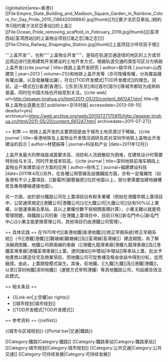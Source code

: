 {{globalize|area=香港}}
[[File:Empire_State_Building_and_Madison_Square_Garden_in_Rainbow_Colors_for_Gay_Pride_2015_(18642009884).jpg|thumb]]为[[賓夕法尼亞車站_(紐約市)|纽约賓夕法尼亞車站]]的上盖]]
[[File:Ocean_Pride_removing_scaffold_in_February_2018.jpg|thumb]][[荃湾西站|荃湾西站]]的上盖物业项目[[海之恋|海之恋]]]]
[[File:China_Railway_Shapingba_Station.jpg|thumb]]上盖项目沙坪坝双子塔]]

'''上盖开发'''，也称“'''上盖物业开发'''”，是指在轨道交通途径的地区的上方或邻近周边进行民用建筑开发建设的土地开发方式，根据轨道交通的类型可区分为铁路上盖开发<ref>{{cite journal | title=铁路上盖开发研究 | author=姚华伟 | journal=山西建筑 | year=2013 | volume=21}}</ref>和地铁上盖开发等（亦可按擁有權，分為實益擁有權出讓，以及發展權出讓），符合[[TOD开发模式|TOD开发模式]]的理念。目前，这一模式在[[香港|香港]]、[[东京|东京]]和[[首尔|首尔]]等城市都较为成熟和普遍，同时在中国大陆也开始受到关注。<ref>{{cite web| url=http://epaper.jinghua.cn/html/2011-05/20/content_661247.htm| title=地铁上盖物业逐鹿北京| publisher=京华时报| accessdate=2013-09-10| deadurl=yes| archiveurl=https://web.archive.org/web/20110727175915/http://epaper.jinghua.cn/html/2011-05/20/content_661247.htm| archivedate=2011-07-27}}</ref>

== 利弊 ==
地铁上盖开发的主要原因是由于城市土地资源过于稀缺。<ref>{{cite journal | title=香港地铁及上盖物业开发情况调研及其对深圳市地铁上盖物业开发建设的启示 | author=林楚娟等 | journal=科技和产业 |date=2011年12月}}</ref>

上盖开发最大的弊端是减震要求高、消防和人流疏散较为困难，在建筑设计时需要特别给与关注，同时开发成本较高。<ref>{{cite journal | title=深圳地铁前海车辆段上盖物业开发建筑设计方案的应用 | author=徐伟工 | journal=福建建设科技 |date=2011年4月}}</ref>另外，在各種公用管線及設備鋪設方面，亦有一定複雜性（如香港有不少上蓋項目，[[變電所|變壓器房]]位於地面以上，部分更需要加建地線槽房及專用樓梯連接地面）。

另一方面，由於部分鐵路公司在上蓋項目佔有較多業權（例如在港鐵早期上蓋項目中，公契通常規定[[港鐵公司|港鐵公司]]/[[九鐵公司|九鐵公司]]佔有50%以上業權，以營運車廠及車站，且以上業權份數不按相關面積計算），小業主難以就屋苑管理問題，與鐵路公司抗衡（在港鐵上蓋項目中，目前只有[[新屯門中心|新屯門中心]]小業主能更換管理公司，其他項目仍由港鐵公司管理）。

== 具体实践 ==
在1970年代[[香港地鐵|香港地鐵]][[修正早期系統|修正早期系統]]（今[[港鐵|港鐵]][[觀塘線|觀塘線]]及[[荃灣線|荃灣線]]）建造期間，為了解決融資困難，地鐵公司將兩線的車廠（[[港鐵九龍灣車廠|港鐵九龍灣車廠]]及[[港鐵荃灣車廠|港鐵荃灣車廠]]上蓋，連同諸如[[中環站|中環站]]等車站上蓋，批出予地產商以建造住宅及商業項目，而地鐵公司可從售樓及租金收益中得到分紅，從而融資。由此，上蓋開發模式誕生。其後，前地鐵、[[九鐵|九鐵]]及[[港鐵|港鐵]]，以至[[深圳地鐵|深圳地鐵]]（運營方式參照港鐵）等其他鐵路公司，均延續及效法此模式。

== 相关条目 ==
* {{Link-en|上空權|air rights}}
* [[城市规划|城市规划]]
* [[TOD开发模式|TOD开发模式]]

== 参考资料 ==
{{reflist}}

{{城市与区域规划}}
{{Portal bar|交通|鐵路}}

[[Category:鐵路|Category:鐵路]]
[[Category:鐵路車站|Category:鐵路車站]]
[[Category:城市规划|Category:城市规划]]
[[Category:公共交通|Category:公共交通]]
[[Category:可持续发展|Category:可持续发展]]